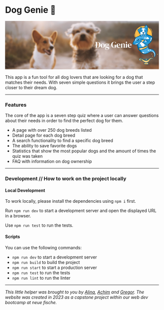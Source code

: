 # Dog Genie 🐾

![Heroimage](/public/heroimage-readme.jpg "Dog Genie")

This app is a fun tool for all dog lovers that are looking for a dog that matches their needs. With seven simple questions it brings the user a step closer to their dream dog.

---

### Features

The core of the app is a seven step quiz where a user can answer questions about their needs in order to find the perfect dog for them.

- A page with over 250 dog breeds listed
- Detail page for each dog breed
- A search functionality to find a specific dog breed
- The ability to save favorite dogs
- Statistics that show the most popular dogs and the amount of times the quiz was taken
- FAQ with information on dog ownership

---

### Development // How to work on the project locally

#### Local Development

To work locally, please install the dependencies using `npm i` first.

Run `npm run dev` to start a development server and open the displayed URL in a browser.

Use `npm run test` to run the tests.

#### Scripts

You can use the following commands:

- `npm run dev` to start a development server
- `npm run build` to build the project
- `npm run start` to start a production server
- `npm run test` to run the tests
- `npm run lint` to run the linter

---

_This little helper was brought to you by [Alina](https://github.com/alinarub/), [Achim](https://github.com/achimbartscht/) and [Gregor](https://github.com/gregorsart/). The website was created in 2023 as a capstone project within our web dev bootcamp at neue fische._
